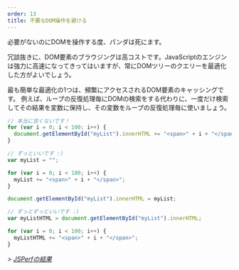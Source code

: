 ```yaml
---
order: 13
title: 不要なDOM操作を避ける
---
```


必要がないのにDOMを操作する度、パンダは死にます。

冗談抜きに、DOM要素のブラウジングは高コストです。JavaScriptのエンジンは強力に高速になってきってはいますが、常にDOMツリーのクエリーを最適化した方がよいでしょう。

最も簡単な最適化の1つは、頻繁にアクセスされるDOM要素のキャッシングです。 例えば、ループの反復処理毎にDOMの検索をする代わりに、一度だけ検索してその結果を変数に保持し、その変数をループの反復処理毎に使いましょう。

```js
// 本当に良くないです！
for (var i = 0; i < 100; i++) {
  document.getElementById("myList").innerHTML += "<span>" + i + "</span>";
}
```

```js
// ずっといいです :)
var myList = "";

for (var i = 0; i < 100; i++) {
  myList += "<span>" + i + "</span>";
}

document.getElementById("myList").innerHTML = myList;
```

```js
// ずっとずっといいです :)
var myListHTML = document.getElementById("myList").innerHTML;

for (var i = 0; i < 100; i++) {
  myListHTML += "<span>" + i + "</span>";
}
```

*> [JSPerfの結果](http://jsperf.com/browser-diet-dom-manipulation/11)*
